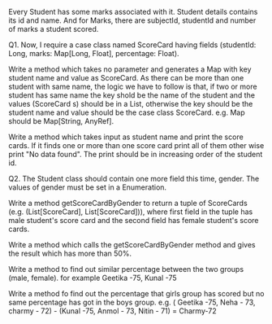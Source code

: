 Every Student has some marks associated with it. Student details contains its id and name.
And for Marks, there are subjectId, studentId and number of marks a student scored.


Q1. Now, I require a case class named ScoreCard having fields (studentId: Long, marks: Map[Long, Float], percentage: Float).

Write a method which takes no parameter and generates a Map with key student name and value as ScoreCard. As there can be more than one student with same name, the logic we have to follow is that, if two or more student has same name the key shold be the name of the student and the values (ScoreCard s) should be in a List, otherwise the key should be the student name and value should be the case class ScoreCard. e.g. Map should be Map[String, AnyRef]. 

Write a method which takes input as student name and print the score cards. If it finds one or more than one score card  print all of them other wise print "No data found". The print should be in increasing order of the student id.

Q2. The Student class should contain one more field this time, gender. The values of gender must be set in a Enumeration. 

Write a method getScoreCardByGender to return a tuple of ScoreCards (e.g. (List[ScoreCard], List[ScoreCard])), where first field in the tuple has male student's score card and the second field has female student's score cards.

Write a method which calls the getScoreCardByGender method and gives the result which has more than 50%.

Write a method to find out similar percentage between the two groups (male, female). for example Geetika -75, Kunal -75

Write a method fo find out the percentage that girls group has scored but no same percentage has got in the boys group. e.g. ( Geetika -75, Neha - 73, charmy - 72) - (Kunal -75, Anmol - 73, Nitin - 71) = Charmy-72

